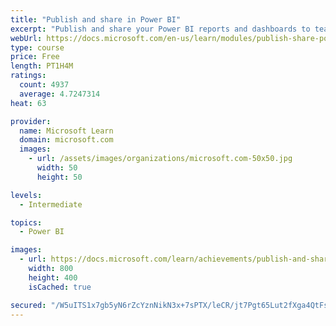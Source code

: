 ```yaml
---
title: "Publish and share in Power BI"
excerpt: "Publish and share your Power BI reports and dashboards to teammates in your organization or to everyone on the web."
webUrl: https://docs.microsoft.com/en-us/learn/modules/publish-share-power-bi/
type: course
price: Free
length: PT1H4M
ratings:
  count: 4937
  average: 4.7247314
heat: 63

provider:
  name: Microsoft Learn
  domain: microsoft.com
  images:
    - url: /assets/images/organizations/microsoft.com-50x50.jpg
      width: 50
      height: 50

levels:
  - Intermediate

topics:
  - Power BI

images:
  - url: https://docs.microsoft.com/learn/achievements/publish-and-share-with-power-bi-desktop-social.png
    width: 800
    height: 400
    isCached: true

secured: "/W5uITS1x7gb5yN6rZcYznNikN3x+7sPTX/leCR/jt7Pgt65Lut2fXga4QtFsXGw6fAcpVZx8K5K6qKW8ixwCZig/1VRr0t0oMTir27oth21rpvEr15cxY2U/3mtY8lEzgP/vpOrQrdx6YS49G/sJ/x6xnMx6vAocl5j/gHk6wbj3P8CjRsprc+gI4ZJKjbDLq51ygg4VJdlo3rMAruQvWgWKbAUwMk3C/+K7tCJADnKC7PEPvlnr+i/TrNzXOZdzh3eQnJLg3xb0fffuW4E5jP1TvSp8DqPXIRNv6ee4U/VfFgu8+QD5nf3e4pIDlviiqmijbKxk+EYtrR7db5tcCLpOcT5FSD816EDi/OdKF2FU9PbE3de9v+6df0sRNMMT1zwYwZush/WSrY6eL3EggaPIti5LRKZFEwu44zrGZs=;AXn7e2k33SiH/MSfHzVA3Q=="
---
```



